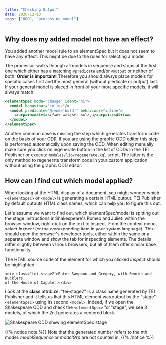 ```yaml
---
title: "Checking Output"
date: 2020-12-13
tags: ["ODD", "processing model"]
---
```


## Why does my added model not have an effect?

You added another model rule to an elementSpec but it does not seem to have any effect. This might be due to the rules for selecting a model:

The processor walks through all models in sequence and stops at the first one which either has a matching `@predicate` and/or `@output` or neither of both. **Order is important!** Therefore you should always place models for specific cases first and the most general (without predicate or output) last. If your general model is placed in front of your more specific models, it will always match:

```xml
<elementSpec mode="change" ident="hi">
  <model behaviour="inline"/>
  <model predicate="@rend='bold'" behaviour="inline">
    <outputRendition>font-weight: bold;</outputRendition>
  </model>
</elementSpec>
```

Another common case is missing the step which generates transform code on the basis of your ODD. If you are using the graphic ODD editor this step is performed automatically upon saving the ODD. When editing manually make sure you click on regenerate button in the list of ODDs in the TEI Publisher or execute `modules/lib/regenerate.xql` script. The latter is the only method to regenerate transform code in your custom application without using the graphic ODD editor.

## How can I find out which model applied?

When looking at the HTML display of a document, you might wonder which `<elementSpec>` or `<model>` is generating a certain HTML output. TEI Publisher by default outputs HTML class names, which can help you to figure this out.

Let's assume we want to find out, which elementSpec/model is spitting out the stage instructions in Shakespeare's Romeo and Juliet: within the browser window, right click on the text to inspect. From the context menu, select *Inspect* (or the corresponding item in your system language). This should open the browser's developer tools, either within the same or a separate window and show the tab for inspecting elements. The details differ slightly between various browsers, but all of them offer similar base functionality.

The HTML source code of the element for which you clicked *Inspect* should be highlighted:

```
<div class="tei-stage2">Enter Sampson and Gregory, with Swords and Bucklers, 
of the House of Capulet.</div>
```

Look at the **class** attribute: "tei-stage2" is a class name generated by TEI Publisher and it tells us that this HTML element was output by the "stage" `<elementSpec>` using its second `<model>`. Indeed, if we open the Shakespeare ODD and check the `<elementSpec>` for "stage", we see 3 models, of which the 2nd generates a centered block.

![Shakespeare ODD showing elementSpec stage](/images/shakes-odd.png)

{{% notice note %}}
Note that the generated number refers to the nth model. *modelSequence* or *modelGrp* are not counted in.
{{% /notice %}}